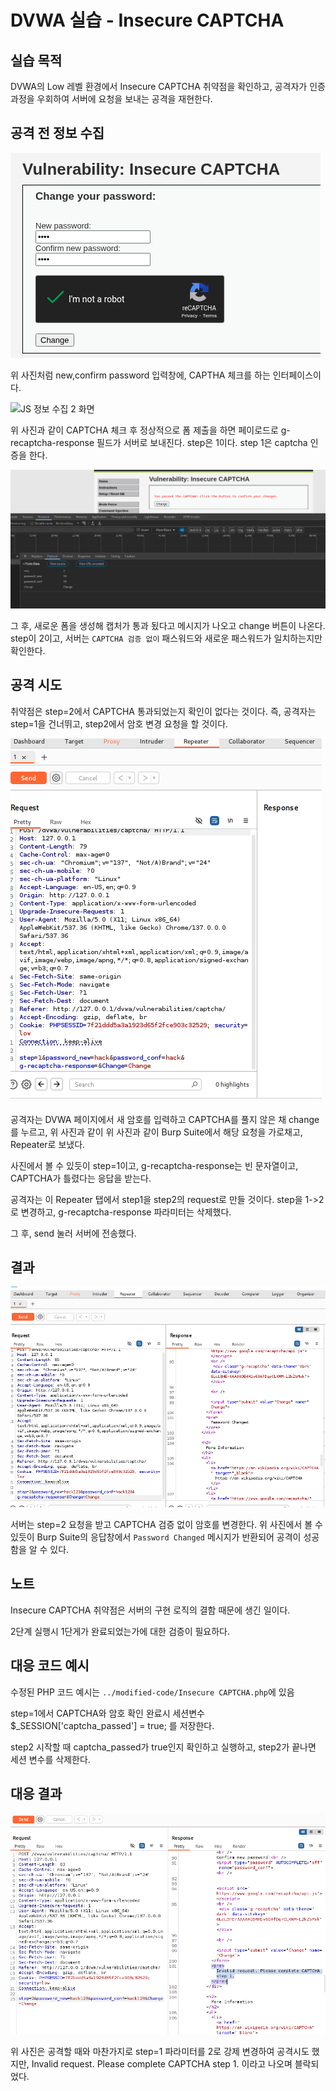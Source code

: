# DVWA 실습 - Insecure CAPTCHA

## 실습 목적
DVWA의 Low 레벨 환경에서 Insecure CAPTCHA 취약점을 확인하고, 공격자가 인증과정을 우회하여 서버에 요청을 보내는 공격을 재현한다.

## 공격 전 정보 수집
![JS 정보 수집 화면](../screenshots/CAPTCHA_Before_Attack.png)

위 사진처럼 new,confirm password 입력창에, CAPTHA 체크를 하는 인터페이스이다.

![JS 정보 수집 2 화면](../screenshots/CAPTHCA_Before_Attack2.png)

위 사진과 같이 CAPTCHA 체크 후 정상적으로 폼 제출을 하면 페이로드로 g-recaptcha-response 필드가 서버로 보내진다.
step은 1이다. step 1은 captcha 인증을 한다.

![JS 정보 수집 3 화면](../screenshots/CAPTCHA_Before_Attack3.png)

그 후, 새로운 폼을 생성해 캡처가 통과 됬다고 메시지가 나오고 change 버튼이 나온다. step이 2이고, 서버는 `CAPTCHA 검증 없이` 패스워드와 새로운 패스워드가 일치하는지만 확인한다. 

## 공격 시도 
취약점은 step=2에서 CAPTCHA 통과되었는지 확인이 없다는 것이다. 즉, 공격자는 step=1을 건너뛰고, step2에서 암호 변경 요청을 할 것이다.

![JS 공격 시도](../screenshots/CAPTCHA_Attack.png)

공격자는 DVWA 페이지에서 새 암호를 입력하고 CAPTCHA를 풀지 않은 채 change를 누르고, 위 사진과 같이 
위 사진과 같이 Burp Suite에서 해당 요청을 가로채고, Repeater로 보냈다.

사진에서 볼 수 있듯이 step=1이고, g-recaptcha-response는 빈 문자열이고, CAPTCHA가 틀렸다는 응답을 받는다.

공격자는 이 Repeater 탭에서 step1을 step2의 request로 만들 것이다. step을 1->2로 변경하고,  g-recaptcha-response 파라미터는 삭제했다.

그 후, send 눌러 서버에 전송했다.

## 결과
![CAPTCHA 공격 성공](../screenshots/CAPTCHA_Attack2.png)

서버는 step=2 요청을 받고 CAPTCHA 검증 없이 암호를 변경한다. 위 사진에서 볼 수 있듯이 Burp Suite의 응답창에서 `Password Changed` 메시지가 반환되어 공격이 성공함을 알 수 있다.

## 노트
Insecure CAPTCHA 취약점은 서버의 구현 로직의 결함 때문에 생긴 일이다. 

2단계 실행시 1단게가 완료되었는가에 대한 검증이 필요하다.

## 대응 코드 예시
수정된 PHP 코드 예시는 `../modified-code/Insecure CAPTCHA.php`에 있음

step=1에서 CAPTCHA와 암호 확인 완료시 세션변수 $_SESSION['captcha_passed'] = true; 를 저장한다. 

step2 시작할 때 captcha_passed가 true인지 확인하고 실행하고, step2가 끝나면 세션 변수를 삭제한다.

## 대응 결과
![CAPTCHA 차단 결과 화면](../screenshots/CAPTCHA_Blocked.png)

위 사진은 공격할 때와 마찬가지로 step=1 파라미터를 2로 강제 변경하여 공격시도 했지만, Invalid request. Please complete CAPTCHA step 1. 이라고 나오며 블락되었다.